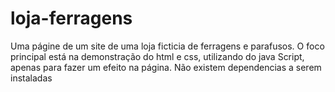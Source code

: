# loja-ferragens

Uma págine de um site de uma loja ficticia de ferragens e parafusos. O foco principal está na demonstração do html e css, utilizando do java Script, apenas para fazer um efeito na página. Não existem dependencias a serem instaladas
